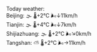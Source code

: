 Today weather:  
Beijing: 🌫  🌡️+2°C 🌬️↓11km/h  
Tianjin: 🌫  🌡️+4°C 🌬️↓7km/h  
Shijiazhuang: 🌫  🌡️+2°C 🌬️↘0km/h  
Tangshan: ⛅️  🌡️+2°C 🌬️→11km/h  
